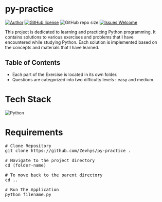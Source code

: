 # py-practice

[![Author](http://img.shields.io/badge/author-@Zevhys-blue.svg)](https://www.linkedin.com/in/rakha-djauhari/) [![GitHub license](https://img.shields.io/github/license/Zevhys/py-practice)](https://github.com/Zevhys/py-practice/blob/main/LICENSE) ![GitHub repo size](https://img.shields.io/github/repo-size/Zevhys/py-practice) [![Issues Welcome](https://img.shields.io/badge/issues-welcome-brightgreen.svg?style=flat-square)](https://github.com/Zevhys/py-practice/issues)

This project is dedicated to learning and practicing Python programming. It contains solutions to various exercises and problems that I have encountered while studying Python. Each solution is implemented based on the concepts and materials that I have learned.

## Table of Contents
- Each part of the Exercise is located in its own folder. 
- Questions are categorized into two difficulty levels : easy and medium.

# Tech Stack
![Python](https://img.shields.io/badge/Python-3776AB?style=flat-square&logo=python&logoColor=FFD43B)

# Requirements

<pre>
# Clone Repository
git clone https://github.com/Zevhys/py-practice .

# Navigate to the project directory
cd (folder-name) 

# To move back to the parent directory
cd ..

# Run The Application
python filename.py
</pre>
